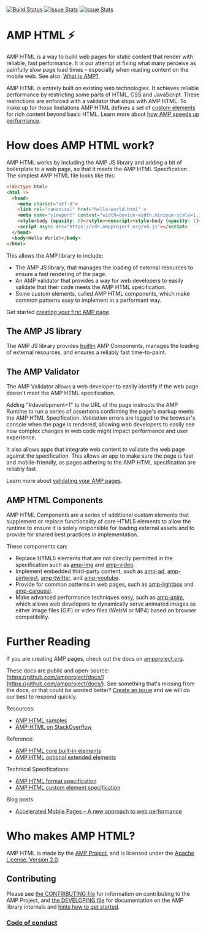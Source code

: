 <!---
Copyright 2015 The AMP HTML Authors. All Rights Reserved.

Licensed under the Apache License, Version 2.0 (the "License");
you may not use this file except in compliance with the License.
You may obtain a copy of the License at

      http://www.apache.org/licenses/LICENSE-2.0

Unless required by applicable law or agreed to in writing, software
distributed under the License is distributed on an "AS-IS" BASIS,
WITHOUT WARRANTIES OR CONDITIONS OF ANY KIND, either express or implied.
See the License for the specific language governing permissions and
limitations under the License.
-->

[![Build Status](https://travis-ci.org/ampproject/amphtml.svg?branch=master)](https://travis-ci.org/ampproject/amphtml)
[![Issue Stats](http://issuestats.com/github/ampproject/amphtml/badge/pr)](http://issuestats.com/github/ampproject/amphtml)
[![Issue Stats](http://issuestats.com/github/ampproject/amphtml/badge/issue)](http://issuestats.com/github/ampproject/amphtml)

# AMP HTML ⚡

AMP HTML is a way to build web pages for static content that render with reliable, fast performance. It is our attempt at fixing what many perceive as painfully slow page load times – especially when reading content on the mobile web. See also: [What Is AMP?](https://www.ampproject.org/docs/get_started/about-amp.html). 

AMP HTML is entirely built on existing web technologies. It achieves reliable performance by restricting some parts of HTML, CSS and JavaScript. These restrictions are enforced with a validator that ships with AMP HTML. To make up for those limitations AMP HTML defines a set of [custom elements](http://www.html5rocks.com/en/tutorials/webcomponents/customelements/) for rich content beyond basic HTML. Learn more about [how AMP speeds up performance](https://www.ampproject.org/docs/get_started/technical_overview.html).

# How does AMP HTML work?

AMP HTML works by including the AMP JS library and adding a bit of boilerplate to a web page, so that it meets the AMP HTML Specification. The simplest AMP HTML file looks like this:

```html
<!doctype html>
<html ⚡>
  <head>
    <meta charset="utf-8">
    <link rel="canonical" href="hello-world.html" >
    <meta name="viewport" content="width=device-width,minimum-scale=1,initial-scale=1">
    <style>body {opacity: 0}</style><noscript><style>body {opacity: 1}</style></noscript>
    <script async src="https://cdn.ampproject.org/v0.js"></script>
  </head>
  <body>Hello World!</body>
</html>
```

This allows the AMP library to include:
* The AMP JS library, that manages the loading of external resources to ensure a
  fast rendering of the page.
* An AMP validator that provides a way for web developers to easily validate
  that their code meets the AMP HTML specification.
* Some custom elements, called AMP HTML components, which make common patterns
  easy to implement in a performant way.

Get started [creating your first AMP page](https://www.ampproject.org/docs/get_started/create_page.html).

## The AMP JS library

The AMP JS library provides [builtin](builtins/README.md) AMP Components, manages the loading of external resources, and ensures a reliably fast time-to-paint.

## The AMP Validator

The AMP Validator allows a web developer to easily identify if the web page
doesn't meet the AMP HTML specification.

Adding "#development=1" to the URL of the page instructs the AMP Runtime to run
a series of assertions confirming the page's markup meets the AMP HTML
Specification.  Validation errors are logged to the browser's console when the
page is rendered, allowing web developers to easily see how complex changes in
web code might impact performance and user experience.

It also allows apps that integrate web content to validate the web page against
the specification.  This allows an app to make sure the page is fast and
mobile-friendly, as pages adhering to the AMP HTML specification are reliably
fast.

Learn more about [validating your AMP pages](https://www.ampproject.org/docs/guides/validate.html).

## AMP HTML Components

AMP HTML Components are a series of additional custom elements that supplement
or replace functionality of core HTML5 elements to allow the runtime to ensure
it is solely responsible for loading external assets and to provide for shared
best practices in implementation.

These components can:
* Replace HTML5 elements that are not directly permitted in the specification
  such as [amp-img](builtins/amp-img.md) and [amp-video](builtins/amp-video.md).
* Implement embedded third-party content, such as
[amp-ad](builtins/amp-ad.md),
[amp-pinterest](extensions/amp-pinterest/amp-pinterest.md),
[amp-twitter](extensions/amp-twitter/amp-twitter.md),
and [amp-youtube](extensions/amp-youtube/amp-youtube.md).
* Provide for common patterns in web pages,
such as [amp-lightbox](extensions/amp-lightbox/amp-lightbox.md)
and [amp-carousel](extensions/amp-carousel/amp-carousel.md).
* Make advanced performance techniques easy,
such as [amp-anim](extensions/amp-anim/amp-anim.md),
which allows web developers to dynamically serve animated images
as either image files (GIF) or video files (WebM or MP4) based on browser compatibility.

# Further Reading

If you are creating AMP pages,
check out the docs on [ampproject.org](https://www.ampproject.org/).

These docs are public and open-source: [https://github.com/ampproject/docs/](https://github.com/ampproject/docs/).
See something that's missing from the docs, or that could be worded better?
[Create an issue](https://github.com/ampproject/docs/issues) and
we will do our best to respond quickly.

Resources:
* [AMP HTML samples](examples/)
* [AMP-HTML on StackOverflow](https://stackoverflow.com/questions/tagged/amp-html)

<!--
Not yet done.
* [Integrating your AMP HTML page](docs/integrating.md)
* [Extending AMP HTML with new elements](docs/extending.md)
* [Embedding AMP HTML content in your app](docs/embedding.md)
-->

Reference:
* [AMP HTML core built-in elements](builtins/README.md)
* [AMP HTML optional extended elements](extensions/README.md)

Technical Specifications:
* [AMP HTML format specification](spec/amp-html-format.md)
* [AMP HTML custom element specification](spec/amp-html-components.md)

Blog posts:
 * [Accelerated Mobile Pages – A new approach to web performance](https://www.ampproject.org/how-it-works/)

# Who makes AMP HTML?

AMP HTML is made by the [AMP Project](https://www.ampproject.org/), and is licensed
under the [Apache License, Version 2.0](LICENSE).

## Contributing

Please see [the CONTRIBUTING file](CONTRIBUTING.md) for information on contributing to the AMP Project, and [the DEVELOPING file](DEVELOPING.md) for documentation on the AMP library internals and [hints how to get started](DEVELOPING.md#starter-issues).

### [Code of conduct](CODE_OF_CONDUCT.md)
